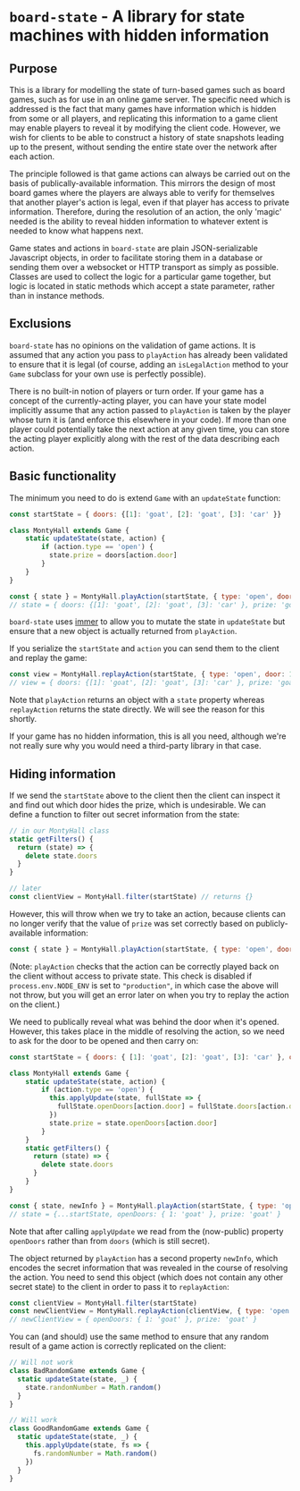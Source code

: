 `board-state` - A library for state machines with hidden information
===================================================================

## Purpose

This is a library for modelling the state of turn-based games such as board games, such as for use
in an online game server. The specific need which is addressed is the fact that many games have
information which is hidden from some or all players, and replicating this information to a game
client may enable players to reveal it by modifying the client code. However, we wish for clients
to be able to construct a history of state snapshots leading up to the present, without sending
the entire state over the network after each action.

The principle followed is that game actions can always be carried out on the basis of publically-available
information. This mirrors the design of most board games where the players are always able to verify for
themselves that another player's action is legal, even if that player has access to private information.
Therefore, during the resolution of an action, the only 'magic' needed is the ability to reveal hidden
information to whatever extent is needed to know what happens next.

Game states and actions in `board-state` are plain JSON-serializable Javascript objects, in order
to facilitate storing them in a database or sending them over a websocket or HTTP transport as
simply as possible. Classes are used to collect the logic for a particular game together, but logic
is located in static methods which accept a state parameter, rather than in instance methods.

## Exclusions

`board-state` has no opinions on the validation of game actions. It is assumed that any action you
pass to `playAction` has already been validated to ensure that it is legal (of course, adding an
`isLegalAction` method to your `Game` subclass for your own use is perfectly possible).

There is no built-in notion of players or turn order. If your game has a concept of the currently-acting player,
you can have your state model implicitly assume that any action passed to `playAction` is taken
by the player whose turn it is (and enforce this elsewhere in your code). If more than one player
could potentially take the next action at any given time, you can store the acting player
explicitly along with the rest of the data describing each action.

## Basic functionality

The minimum you need to do is extend `Game` with an `updateState` function:

```javascript
const startState = { doors: {[1]: 'goat', [2]: 'goat', [3]: 'car' }}

class MontyHall extends Game {
    static updateState(state, action) {
        if (action.type == 'open') {
          state.prize = doors[action.door]
        }
    }
}

const { state } = MontyHall.playAction(startState, { type: 'open', door: 1 })
// state = { doors: {[1]: 'goat', [2]: 'goat', [3]: 'car' }, prize: 'goat' }
```

`board-state` uses [immer](https://github.com/immerjs/immer) to allow you to mutate the state in `updateState` but ensure that a new
object is actually returned from `playAction`.

If you serialize the `startState` and `action` you can send them to the client and replay the game:

```javascript
const view = MontyHall.replayAction(startState, { type: 'open', door: 1 })
// view = { doors: {[1]: 'goat', [2]: 'goat', [3]: 'car' }, prize: 'goat' }
```

Note that `playAction` returns an object with a `state` property whereas `replayAction` returns the state directly.
We will see the reason for this shortly.

If your game has no hidden information, this is all you need, although we're not really sure why you
would need a third-party library in that case.

## Hiding information

If we send the `startState` above to the client then the client can inspect it and find out which door hides
the prize, which is undesirable. We can define a function to filter out secret information from the state:

```javascript
// in our MontyHall class
static getFilters() {
  return (state) => {
    delete state.doors
  }
}

// later
const clientView = MontyHall.filter(startState) // returns {}
```

However, this will throw when we try to take an action, because clients can no longer verify that the
value of `prize` was set correctly based on publicly-available information:

```javascript
const { state } = MontyHall.playAction(startState, { type: 'open', door: 1 }) // throws an error
```

(Note: `playAction` checks that the action can be correctly played back on the client without access to
private state. This check is disabled if `process.env.NODE_ENV` is set to `"production"`, in which case
the above will not throw, but you will get an error later on when you try to replay the action on the
client.)

We need to publically reveal what was behind the door when it's opened. However, this takes place in
the middle of resolving the action, so we need to ask for the door to be opened and then carry on:

```javascript
const startState = { doors: { [1]: 'goat', [2]: 'goat', [3]: 'car' }, openDoors: {} }

class MontyHall extends Game {
    static updateState(state, action) {
        if (action.type == 'open') {
          this.applyUpdate(state, fullState => {
            fullState.openDoors[action.door] = fullState.doors[action.door]
          })
          state.prize = state.openDoors[action.door]
        }
    }
    static getFilters() {
      return (state) => {
        delete state.doors
      }
    }
}

const { state, newInfo } = MontyHall.playAction(startState, { type: 'open', door: 1 })
// state = {...startState, openDoors: { 1: 'goat' }, prize: 'goat' }
```

Note that after calling `applyUpdate` we read from the (now-public) property `openDoors` rather
than from `doors` (which is still secret).

The object returned by `playAction` has a second property `newInfo`, which encodes the secret
information that was revealed in the course of resolving the action. You need to send this object
(which does not contain any other secret state) to the client in order to pass it to `replayAction`:

```javascript
const clientView = MontyHall.filter(startState)
const newClientView = MontyHall.replayAction(clientView, { type: 'open', door: 1 }, newInfo)
// newClientView = { openDoors: { 1: 'goat' }, prize: 'goat' }
```

You can (and should) use the same method to ensure that any random result of a game action is
correctly replicated on the client:

```javascript
// Will not work
class BadRandomGame extends Game {
  static updateState(state, _) {
    state.randomNumber = Math.random()
  }
}

// Will work
class GoodRandomGame extends Game {
  static updateState(state, _) {
    this.applyUpdate(state, fs => {
      fs.randomNumber = Math.random()
    })
  }
}
```
